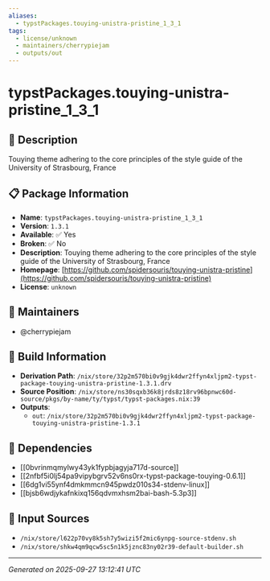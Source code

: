 ```yaml
---
aliases:
  - typstPackages.touying-unistra-pristine_1_3_1
tags:
  - license/unknown
  - maintainers/cherrypiejam
  - outputs/out
---
```


# typstPackages.touying-unistra-pristine_1_3_1

## 📝 Description

Touying theme adhering to the core principles of the style guide of the University of Strasbourg, France

## 📋 Package Information

- **Name**: `typstPackages.touying-unistra-pristine_1_3_1`
- **Version**: `1.3.1`
- **Available**: ✅ Yes
- **Broken**: ✅ No
- **Description**: Touying theme adhering to the core principles of the style guide of the University of Strasbourg, France
- **Homepage**: [https://github.com/spidersouris/touying-unistra-pristine](https://github.com/spidersouris/touying-unistra-pristine)
- **License**: `unknown`
## 👥 Maintainers

- @cherrypiejam


## 🔧 Build Information

- **Derivation Path**: `/nix/store/32p2m570bi0v9gjk4dwr2ffyn4xljpm2-typst-package-touying-unistra-pristine-1.3.1.drv`
- **Source Position**: `/nix/store/ns30sqxb36k8jrds8z18rv96bpnwc60d-source/pkgs/by-name/ty/typst/typst-packages.nix:39`
- **Outputs**:
  - `out`:  `/nix/store/32p2m570bi0v9gjk4dwr2ffyn4xljpm2-typst-package-touying-unistra-pristine-1.3.1`

## 🔗 Dependencies

- [[0bvrinmqmylwy43yk1fypbjagyja717d-source]]
- [[2nfbf5i0lj54pa9vipybgrv52v6ns0rx-typst-package-touying-0.6.1]]
- [[6dg1vi55ynf4dmkmmcn945pwdz010s34-stdenv-linux]]
- [[bjsb6wdjykafnkixq156qdvmxhsm2bai-bash-5.3p3]]

## 📁 Input Sources

- `/nix/store/l622p70vy8k5sh7y5wizi5f2mic6ynpg-source-stdenv.sh`
- `/nix/store/shkw4qm9qcw5sc5n1k5jznc83ny02r39-default-builder.sh`

---
*Generated on 2025-09-27 13:12:41 UTC*
